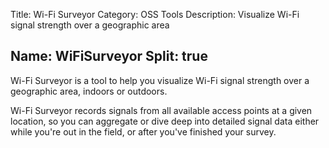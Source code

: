 ﻿Title: Wi-Fi Surveyor
Category: OSS Tools
Description: Visualize Wi-Fi signal strength over a geographic area

Name: WiFiSurveyor
Split: true
---

Wi-Fi Surveyor is a tool to help you visualize Wi-Fi signal strength over a geographic area, indoors or outdoors.

Wi-Fi Surveyor records signals from all available access points at a given location, so you can aggregate or dive deep into detailed signal data either while you're out in the field, or after you've finished your survey.
